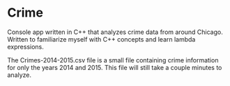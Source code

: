 # Crime
Console app written in C++ that analyzes crime data from around Chicago. Written to familiarize myself with C++ concepts and learn lambda expressions.

The Crimes-2014-2015.csv file is a small file containing crime information for only the years 2014 and 2015. This file will still take a couple minutes to analyze.
